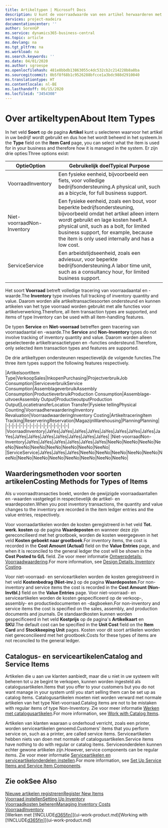 ```yaml
---
title: Artikeltypen | Microsoft Docs
description: U kunt de voorraadwaarde van een artikel herwaarderen met de waarderingsmethoden FIFO of Gemiddeld, bijvoorbeeld als de kosten van een artikel veranderen om andere redenen dan transacties.
services: project-madeira
documentationcenter: ''
author: SorenGP
ms.service: dynamics365-business-central
ms.topic: article
ms.devlang: na
ms.tgt_pltfrm: na
ms.workload: na
ms.search.keywords: ''
ms.date: 04/01/2020
ms.author: sgroespe
ms.openlocfilehash: 481e8bbdb13863055c4dc532cb2c214228b8a8ba
ms.sourcegitcommit: 0b5f8f68b1c9526288bfcce1a3bdc988d2910040
ms.translationtype: HT
ms.contentlocale: nl-BE
ms.lasthandoff: 06/15/2020
ms.locfileid: "3454308"
---
```

# <a name="about-item-types"></a><span data-ttu-id="01a74-103">Over artikeltypen</span><span class="sxs-lookup"><span data-stu-id="01a74-103">About Item Types</span></span>
<span data-ttu-id="01a74-104">In het veld **Soort** op de pagina **Artikel** kunt u selecteren waarvoor het artikel in uw bedrijf wordt gebruikt en dus hoe het wordt beheerd in het systeem.</span><span class="sxs-lookup"><span data-stu-id="01a74-104">In the **Type** field on the **Item Card** page, you can select what the item is used for in your business and therefore how it is managed in the system.</span></span> <span data-ttu-id="01a74-105">Er zijn drie opties:</span><span class="sxs-lookup"><span data-stu-id="01a74-105">Three options exist:</span></span>

|<span data-ttu-id="01a74-106">Optie</span><span class="sxs-lookup"><span data-stu-id="01a74-106">Option</span></span>|<span data-ttu-id="01a74-107">Gebruikelijk doel</span><span class="sxs-lookup"><span data-stu-id="01a74-107">Typical Purpose</span></span>|
|------|-----------|
|<span data-ttu-id="01a74-108">Voorraad</span><span class="sxs-lookup"><span data-stu-id="01a74-108">Inventory</span></span>|<span data-ttu-id="01a74-109">Een fysieke eenheid, bijvoorbeeld een fiets, voor volledige bedrijfsondersteuning.</span><span class="sxs-lookup"><span data-stu-id="01a74-109">A physical unit, such as a bicycle, for full business support.</span></span>|
|<span data-ttu-id="01a74-110">Niet-voorraad</span><span class="sxs-lookup"><span data-stu-id="01a74-110">Non-Inventory</span></span>|<span data-ttu-id="01a74-111">Een fysieke eenheid, zoals een bout, voor beperkte bedrijfsondersteuning, bijvoorbeeld omdat het artikel alleen intern wordt gebruikt en lage kosten heeft.</span><span class="sxs-lookup"><span data-stu-id="01a74-111">A physical unit, such as a bolt, for limited business support, for example, because the item is only used internally and has a low cost.</span></span>|
|<span data-ttu-id="01a74-112">Service</span><span class="sxs-lookup"><span data-stu-id="01a74-112">Service</span></span>|<span data-ttu-id="01a74-113">Een arbeidstijdseenheid, zoals een adviesuur, voor beperkte bedrijfsondersteuning.</span><span class="sxs-lookup"><span data-stu-id="01a74-113">A labor time unit, such as a consultancy hour, for limited business support.</span></span>|

<span data-ttu-id="01a74-114">Het soort **Voorraad** betreft volledige tracering van voorraadaantal en -waarde.</span><span class="sxs-lookup"><span data-stu-id="01a74-114">The **Inventory** type involves full tracking of inventory quantity and value.</span></span> <span data-ttu-id="01a74-115">Daarom worden alle artikeltransactiesoorten ondersteund en kunnen artikelen van het type voorraad worden gebruikt met alle functies voor artikelverwerking.</span><span class="sxs-lookup"><span data-stu-id="01a74-115">Therefore, all item transaction types are supported, and items of type Inventory can be used with all item-handling features.</span></span>

<span data-ttu-id="01a74-116">De typen **Service** en **Niet-voorraad** betreffen geen tracering van voorraadaantal en -waarde.</span><span class="sxs-lookup"><span data-stu-id="01a74-116">The **Service** and **Non-Inventory** types do not involve tracking of inventory quantity and value.</span></span> <span data-ttu-id="01a74-117">Daarom worden alleen geselecteerde artikeltransactietypen en -functies ondersteund.</span><span class="sxs-lookup"><span data-stu-id="01a74-117">Therefore, only selected item transaction types and features are supported.</span></span>

<span data-ttu-id="01a74-118">De drie artikeltypen ondersteunen respectievelijk de volgende functies.</span><span class="sxs-lookup"><span data-stu-id="01a74-118">The three item types support the following features respectively.</span></span>

|<span data-ttu-id="01a74-119">Artikelsoort</span><span class="sxs-lookup"><span data-stu-id="01a74-119">Item Type</span></span>|<span data-ttu-id="01a74-120">Verkoop</span><span class="sxs-lookup"><span data-stu-id="01a74-120">Sales</span></span>|<span data-ttu-id="01a74-121">Inkopen</span><span class="sxs-lookup"><span data-stu-id="01a74-121">Purchasing</span></span>|<span data-ttu-id="01a74-122">Projectverbruik</span><span class="sxs-lookup"><span data-stu-id="01a74-122">Job Consumption</span></span>|<span data-ttu-id="01a74-123">Serviceverbruik</span><span class="sxs-lookup"><span data-stu-id="01a74-123">Service Consumption</span></span>|<span data-ttu-id="01a74-124">Assemblageverbruik</span><span class="sxs-lookup"><span data-stu-id="01a74-124">Assembly Consumption</span></span>|<span data-ttu-id="01a74-125">Productieverbruik</span><span class="sxs-lookup"><span data-stu-id="01a74-125">Production Consumption</span></span>|<span data-ttu-id="01a74-126">Assemblage-uitvoer</span><span class="sxs-lookup"><span data-stu-id="01a74-126">Assembly Output</span></span>|<span data-ttu-id="01a74-127">Productieoutput</span><span class="sxs-lookup"><span data-stu-id="01a74-127">Production Output</span></span>|<span data-ttu-id="01a74-128">Locatietransfer</span><span class="sxs-lookup"><span data-stu-id="01a74-128">Location Transfer</span></span>|<span data-ttu-id="01a74-129">Fysieke telling</span><span class="sxs-lookup"><span data-stu-id="01a74-129">Physical Counting</span></span>|<span data-ttu-id="01a74-130">Voorraadherwaardering</span><span class="sxs-lookup"><span data-stu-id="01a74-130">Inventory Revaluation</span></span>|<span data-ttu-id="01a74-131">Voorraadwaardering</span><span class="sxs-lookup"><span data-stu-id="01a74-131">Inventory Costing</span></span>|<span data-ttu-id="01a74-132">Artikeltracering</span><span class="sxs-lookup"><span data-stu-id="01a74-132">Item Tracking</span></span>|<span data-ttu-id="01a74-133">Reservering</span><span class="sxs-lookup"><span data-stu-id="01a74-133">Reservation</span></span>|<span data-ttu-id="01a74-134">Magazijn</span><span class="sxs-lookup"><span data-stu-id="01a74-134">Warehousing</span></span>|<span data-ttu-id="01a74-135">Planning</span><span class="sxs-lookup"><span data-stu-id="01a74-135">Planning</span></span>|
|-|-|-|-|-|-|-|-|-|-|-|-|-|-|-|-|-|-|
|<span data-ttu-id="01a74-136">Voorraad</span><span class="sxs-lookup"><span data-stu-id="01a74-136">Inventory</span></span>|<span data-ttu-id="01a74-137">Ja</span><span class="sxs-lookup"><span data-stu-id="01a74-137">Yes</span></span>|<span data-ttu-id="01a74-138">Ja</span><span class="sxs-lookup"><span data-stu-id="01a74-138">Yes</span></span>|<span data-ttu-id="01a74-139">Ja</span><span class="sxs-lookup"><span data-stu-id="01a74-139">Yes</span></span>|<span data-ttu-id="01a74-140">Ja</span><span class="sxs-lookup"><span data-stu-id="01a74-140">Yes</span></span>|<span data-ttu-id="01a74-141">Ja</span><span class="sxs-lookup"><span data-stu-id="01a74-141">Yes</span></span>|<span data-ttu-id="01a74-142">Ja</span><span class="sxs-lookup"><span data-stu-id="01a74-142">Yes</span></span>|<span data-ttu-id="01a74-143">Ja</span><span class="sxs-lookup"><span data-stu-id="01a74-143">Yes</span></span>|<span data-ttu-id="01a74-144">Ja</span><span class="sxs-lookup"><span data-stu-id="01a74-144">Yes</span></span>|<span data-ttu-id="01a74-145">Ja</span><span class="sxs-lookup"><span data-stu-id="01a74-145">Yes</span></span>|<span data-ttu-id="01a74-146">Ja</span><span class="sxs-lookup"><span data-stu-id="01a74-146">Yes</span></span>|<span data-ttu-id="01a74-147">Ja</span><span class="sxs-lookup"><span data-stu-id="01a74-147">Yes</span></span>|<span data-ttu-id="01a74-148">Ja</span><span class="sxs-lookup"><span data-stu-id="01a74-148">Yes</span></span>|<span data-ttu-id="01a74-149">Ja</span><span class="sxs-lookup"><span data-stu-id="01a74-149">Yes</span></span>|<span data-ttu-id="01a74-150">Ja</span><span class="sxs-lookup"><span data-stu-id="01a74-150">Yes</span></span>|<span data-ttu-id="01a74-151">Ja</span><span class="sxs-lookup"><span data-stu-id="01a74-151">Yes</span></span>|<span data-ttu-id="01a74-152">Ja</span><span class="sxs-lookup"><span data-stu-id="01a74-152">Yes</span></span>|
|<span data-ttu-id="01a74-153">Niet-voorraad</span><span class="sxs-lookup"><span data-stu-id="01a74-153">Non-Inventory</span></span>|<span data-ttu-id="01a74-154">Ja</span><span class="sxs-lookup"><span data-stu-id="01a74-154">Yes</span></span>|<span data-ttu-id="01a74-155">Ja</span><span class="sxs-lookup"><span data-stu-id="01a74-155">Yes</span></span>|<span data-ttu-id="01a74-156">Ja</span><span class="sxs-lookup"><span data-stu-id="01a74-156">Yes</span></span>|<span data-ttu-id="01a74-157">Ja</span><span class="sxs-lookup"><span data-stu-id="01a74-157">Yes</span></span>|<span data-ttu-id="01a74-158">Ja</span><span class="sxs-lookup"><span data-stu-id="01a74-158">Yes</span></span>|<span data-ttu-id="01a74-159">Ja</span><span class="sxs-lookup"><span data-stu-id="01a74-159">Yes</span></span>|<span data-ttu-id="01a74-160">Nee</span><span class="sxs-lookup"><span data-stu-id="01a74-160">No</span></span>|<span data-ttu-id="01a74-161">Nee</span><span class="sxs-lookup"><span data-stu-id="01a74-161">No</span></span>|<span data-ttu-id="01a74-162">Nee</span><span class="sxs-lookup"><span data-stu-id="01a74-162">No</span></span>|<span data-ttu-id="01a74-163">Nee</span><span class="sxs-lookup"><span data-stu-id="01a74-163">No</span></span>|<span data-ttu-id="01a74-164">Nee</span><span class="sxs-lookup"><span data-stu-id="01a74-164">No</span></span>|<span data-ttu-id="01a74-165">Nee</span><span class="sxs-lookup"><span data-stu-id="01a74-165">No</span></span>|<span data-ttu-id="01a74-166">Nee</span><span class="sxs-lookup"><span data-stu-id="01a74-166">No</span></span>|<span data-ttu-id="01a74-167">Nee</span><span class="sxs-lookup"><span data-stu-id="01a74-167">No</span></span>|<span data-ttu-id="01a74-168">Nee</span><span class="sxs-lookup"><span data-stu-id="01a74-168">No</span></span>|<span data-ttu-id="01a74-169">Nee</span><span class="sxs-lookup"><span data-stu-id="01a74-169">No</span></span>|
|<span data-ttu-id="01a74-170">Service</span><span class="sxs-lookup"><span data-stu-id="01a74-170">Service</span></span>|<span data-ttu-id="01a74-171">Ja</span><span class="sxs-lookup"><span data-stu-id="01a74-171">Yes</span></span>|<span data-ttu-id="01a74-172">Ja</span><span class="sxs-lookup"><span data-stu-id="01a74-172">Yes</span></span>|<span data-ttu-id="01a74-173">Ja</span><span class="sxs-lookup"><span data-stu-id="01a74-173">Yes</span></span>|<span data-ttu-id="01a74-174">Nee</span><span class="sxs-lookup"><span data-stu-id="01a74-174">No</span></span>|<span data-ttu-id="01a74-175">Nee</span><span class="sxs-lookup"><span data-stu-id="01a74-175">No</span></span>|<span data-ttu-id="01a74-176">Nee</span><span class="sxs-lookup"><span data-stu-id="01a74-176">No</span></span>|<span data-ttu-id="01a74-177">Nee</span><span class="sxs-lookup"><span data-stu-id="01a74-177">No</span></span>|<span data-ttu-id="01a74-178">Nee</span><span class="sxs-lookup"><span data-stu-id="01a74-178">No</span></span>|<span data-ttu-id="01a74-179">Nee</span><span class="sxs-lookup"><span data-stu-id="01a74-179">No</span></span>|<span data-ttu-id="01a74-180">Nee</span><span class="sxs-lookup"><span data-stu-id="01a74-180">No</span></span>|<span data-ttu-id="01a74-181">Nee</span><span class="sxs-lookup"><span data-stu-id="01a74-181">No</span></span>|<span data-ttu-id="01a74-182">Nee</span><span class="sxs-lookup"><span data-stu-id="01a74-182">No</span></span>|<span data-ttu-id="01a74-183">Nee</span><span class="sxs-lookup"><span data-stu-id="01a74-183">No</span></span>|<span data-ttu-id="01a74-184">Nee</span><span class="sxs-lookup"><span data-stu-id="01a74-184">No</span></span>|<span data-ttu-id="01a74-185">Nee</span><span class="sxs-lookup"><span data-stu-id="01a74-185">No</span></span>|<span data-ttu-id="01a74-186">Nee</span><span class="sxs-lookup"><span data-stu-id="01a74-186">No</span></span>|

## <a name="costing-methods-for-types-of-items"></a><span data-ttu-id="01a74-187">Waarderingsmethoden voor soorten artikelen</span><span class="sxs-lookup"><span data-stu-id="01a74-187">Costing Methods for Types of Items</span></span>
<span data-ttu-id="01a74-188">Als u voorraadtransacties boekt, worden de gewijzigde voorraadaantallen en -waarden vastgelegd in respectievelijk de artikel- en waardeposten.</span><span class="sxs-lookup"><span data-stu-id="01a74-188">When you post inventory transactions, the quantity and value changes to the inventory are recorded in the item ledger entries and the value entries, respectively.</span></span> 

<span data-ttu-id="01a74-189">Voor voorraadartikelen worden de kosten geregistreerd in het veld **Tot. werk. kosten** op de pagina **Waardeposten** en wanneer deze zijn gereconcilieerd met het grootboek, worden de kosten weergegeven in het veld **Kosten geboekt naar grootboek**.</span><span class="sxs-lookup"><span data-stu-id="01a74-189">For inventory items, the cost is recorded in the **Cost Amount (Actual)** field on the **Value Entries** page, and when it is reconciled to the general ledger the cost will be shown in the **Cost Posted to G/L** field.</span></span> <span data-ttu-id="01a74-190">Zie voor meer informatie [Ontwerpdetails: Voorraadwaardering](design-details-inventory-costing.md).</span><span class="sxs-lookup"><span data-stu-id="01a74-190">For more information, see [Design Details: Inventory Costing](design-details-inventory-costing.md).</span></span>

<span data-ttu-id="01a74-191">Voor niet-voorraad- en serviceartikelen worden de kosten geregistreerd in het veld **Kostenbedrag (Niet-inv.)** op de pagina **Waardeposten**.</span><span class="sxs-lookup"><span data-stu-id="01a74-191">For non-inventory and service items the cost is recorded in the **Cost Amount (Non-Invtbl.)** field on the **Value Entries** page.</span></span> <span data-ttu-id="01a74-192">Voor niet-voorraad- en serviceartikelen worden de kosten gespecificeerd op de verkoop-, assembly- en productiedocumenten en -dagboeken.</span><span class="sxs-lookup"><span data-stu-id="01a74-192">For non-inventory and service items the cost is specified on the sales, assembly, and production documents and journals.</span></span> <span data-ttu-id="01a74-193">De standaardkosten kunnen worden gespecificeerd in het veld **Kostprijs** op de pagina's **Artikelkaart** en **SKU**.</span><span class="sxs-lookup"><span data-stu-id="01a74-193">The default cost can be specified in the **Unit Cost** field on the **Item Card** and **Stockkeeping Unit** pages.</span></span> <span data-ttu-id="01a74-194">Kosten voor dit soort artikelen worden niet gereconcilieerd met het grootboek.</span><span class="sxs-lookup"><span data-stu-id="01a74-194">Costs for these types of items are not reconciled to the general ledger.</span></span> 

## <a name="catalog-and-service-items"></a><span data-ttu-id="01a74-195">Catalogus- en serviceartikelen</span><span class="sxs-lookup"><span data-stu-id="01a74-195">Catalog and Service Items</span></span>
<span data-ttu-id="01a74-196">Artikelen die u aan uw klanten aanbiedt, maar die u niet in uw systeem wilt beheren tot u ze begint te verkopen, kunnen worden ingesteld als catalogusartikelen.</span><span class="sxs-lookup"><span data-stu-id="01a74-196">Items that you offer to your customers but you do not want manage in your system until you start selling them can be set up as catalog items.</span></span> <span data-ttu-id="01a74-197">Catalogusartikelen moeten niet worden verward met normale artikelen van het type Niet-voorraad.</span><span class="sxs-lookup"><span data-stu-id="01a74-197">Catalog items are not to be mistaken with regular items of type Non-Inventory.</span></span> <span data-ttu-id="01a74-198">Zie voor meer informatie [Werken met catalogusartikelen](inventory-how-work-nonstock-items.md).</span><span class="sxs-lookup"><span data-stu-id="01a74-198">For more information, see [Work with Catalog Items](inventory-how-work-nonstock-items.md).</span></span>

<span data-ttu-id="01a74-199">Artikelen van klanten waaraan u onderhoud verricht, zoals een printer, worden serviceartikelen genoemd.</span><span class="sxs-lookup"><span data-stu-id="01a74-199">Customers' items that you perform service on, such as a printer, are called service items.</span></span> <span data-ttu-id="01a74-200">Serviceartikelen hebben niets van doen met normale of catalogusartikelen.</span><span class="sxs-lookup"><span data-stu-id="01a74-200">Service items have nothing to do with regular or catalog items.</span></span> <span data-ttu-id="01a74-201">Serviceonderdelen kunnen echter gewone artikelen zijn.</span><span class="sxs-lookup"><span data-stu-id="01a74-201">However, service components can be regular items.</span></span> <span data-ttu-id="01a74-202">Zie voor meer informatie [Serviceartikelen en serviceartikelonderdelen instellen](service-how-setup-service-items.md).</span><span class="sxs-lookup"><span data-stu-id="01a74-202">For more information, see [Set Up Service Items and Service Item Components](service-how-setup-service-items.md).</span></span>

## <a name="see-also"></a><span data-ttu-id="01a74-203">Zie ook</span><span class="sxs-lookup"><span data-stu-id="01a74-203">See Also</span></span>
[<span data-ttu-id="01a74-204">Nieuwe artikelen registreren</span><span class="sxs-lookup"><span data-stu-id="01a74-204">Register New Items</span></span>](inventory-how-register-new-items.md)  
[<span data-ttu-id="01a74-205">Voorraad instellen</span><span class="sxs-lookup"><span data-stu-id="01a74-205">Setting Up Inventory</span></span>](inventory-setup-inventory.md)  
[<span data-ttu-id="01a74-206">Voorraadkosten beheren</span><span class="sxs-lookup"><span data-stu-id="01a74-206">Managing Inventory Costs</span></span>](finance-manage-inventory-costs.md)  
[<span data-ttu-id="01a74-207">Voorraad</span><span class="sxs-lookup"><span data-stu-id="01a74-207">Inventory</span></span>](inventory-manage-inventory.md)  
<span data-ttu-id="01a74-208">[Werken met [!INCLUDE[d365fin](includes/d365fin_md.md)]](ui-work-product.md)</span><span class="sxs-lookup"><span data-stu-id="01a74-208">[Working with [!INCLUDE[d365fin](includes/d365fin_md.md)]](ui-work-product.md)</span></span>

